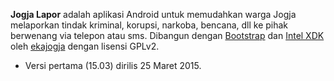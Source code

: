 **Jogja Lapor** adalah aplikasi Android untuk memudahkan warga Jogja melaporkan tindak kriminal, korupsi, narkoba, bencana, dll ke pihak berwenang via telepon atau sms. Dibangun dengan [Bootstrap](https://github.com/twbs/bootstrap/) dan [Intel XDK](https://software.intel.com/en-us/html5/tools) oleh [ekajogja](http://ekajogja.com) dengan lisensi GPLv2.

* Versi pertama (15.03) dirilis 25 Maret 2015.


